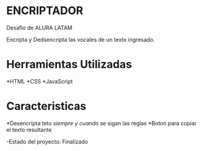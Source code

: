 <h1>ENCRIPTADOR</h1>
Desafio de ALURA LATAM

Encripta y Dedsencripta las vocales de un texto ingresado.

<h1>Herramientas Utilizadas </h1>
*HTML
*CSS
*JavaScript

 <h1>Caracteristicas</h1>

*Desencripta teto *siempre y cuando* se sigan las reglas
*Boton para copiar el texto resultante

 
-Estado del proyecto: Finalizado
